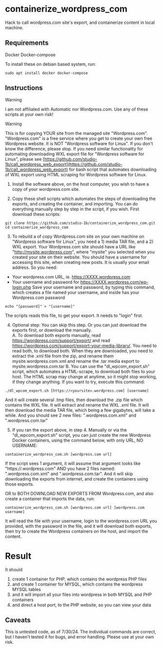 # containerize_wordpress_com
Hack to call wordpress.com site's export, and containerize content in local machine.

## Requirements
Docker
Docker-compose

To install these on debian based system, run:
```
sudo apt install docker docker-compose
```

## Instructions
> [!WARNING]
> I am not affiliated with Automatic nor Wordpress.com.  Use any of these scripts at your own risk!

> [!WARNING]
> This is for copying YOUR site from the managed site "Wordpress.com".  "Wordpress.com" is a free service where you get to create your own free Wordpress website.  It is NOT "Wordpress software for Linux".  If you don't know the difference, please stop.
> If you need similar functionality for automating downloading WXL export file for "Wordpress software for Linux", please see [https://github.com/studio-1b/call_wordpress_web_export](https://github.com/studio-1b/call_wordpress_web_export) for bash script that automates downloading of WXL export using HTML scraping for Wordpress software for Linux.  

1. Install the software above, on the host computer, you wish to have a copy of your wordpress.com site.

2. Copy these shell scripts which automates the steps of downloading the exports, and creating the container, and importing.  You can do everything manually step by step in the script, if you wish.  First download these scripts:
```
git clone https://github.com/studio-1b/containerize_wordpress_com.git
cd containerize_wordpress_com
```

3. To rebuild a of copy Wordpress.com site on your own machine on "Wordpress software for Linux", you need a 1) media TAR file, and a 2) WXL export.  Your Wordpress.com site should have a URL like "http://mysite.wordpress.com", where "mysite" you selected when you created your site on their website.  You should have a username for accessing this site, when creating new posts.  It is usually your email address.  So you need:
* Your wordpress.com URL, ie. https://XXXX.wordpress.com
* Your username and password for https://XXXX.wordpress.com/wp-login.php
Save your username and password, by typing this command, which creates a file named your username, and inside has your Wordpress.com password
```
echo "[password]" > "[username]"
```
The scripts reads this file, to get your export.  It needs to "login" first.

4. Optional step: You can skip this step.  Or you can just download the exports first, or download the manually.  
A. To download both exports manually, read https://wordpress.com/support/export/ and read https://wordpress.com/support/export-your-media-library/.  You need to read both, to download both.  When they are downloaded, you need to extract the .xml file from the zip, and rename them mysite.wordpress.com.xml and rename the .tar media export to mysite.wordpress.com.tar
B. You can use the "dl_wpcom_export.sh" script, which automates a HTML-scrape, to download both files to your host.  The HTML scrap may change at anytime, so it might stop working, if they change anything.  If you want to try, execute this command:
```
./dl_wpcom_export.sh [https://<yoursite>.wordpress.com] [username]
```
And it will create several .tmp files, then download the .zip file which contains the WXL file.  It will extract and rename the WXL .xml file.  It will then download the media TAR file, which being a few gigabytes, will take a while.  And you should see 2 new files: "<yoursite>.wordpress.com.xml" and "<yoursite>.wordpress.com.tar"

5. If you ran the export above, in step 4.  Manually or via the "dl_wpcom_export.sh" script, you can just create the new Wordpress Docker containers, using the command below, with only URL, NO USERNAME:
```
containerize_wordpress_com.sh [wordpress.com url]
```
If the script sees 1 argument, it will assume that argument looks like "https://<mysite>.wordpress.com" AND you have 2 files named: "<mysite>.wordpress.com.xml" and "<mysite>.wordpress.com.tar".  And it will skip downloading the exports from internet, and create the containers using those exports.

OR to BOTH DOWNLOAD NEW EXPORTS FROM Wordpress.com, and also create a container that imports the data, run:
```
containerize_wordpress_com.sh [wordpress.com url] [wordpress.com username]
```
It will read the file with your username, login to the wordpress.com URL you provided, with the password in the file, and it will download both exports, then try to create the Wordpress containers on the host, and import the content.


# Result
It should 
1. create 1 container for PHP, which contains the wordpress PHP files
2. and create 1 container for MYSQL, which contains the wordpress MYSQL tables
3. and it will import all your files into wordpress in both MYSQL and PHP containers
4. and direct a host port, to the PHP website, so you can view your data

## Caveats
This is untested code, as of 7/30/24.  The individual commands are correct, but I haven't tested it for bugs, and error handling.  Please use at your own risk.
